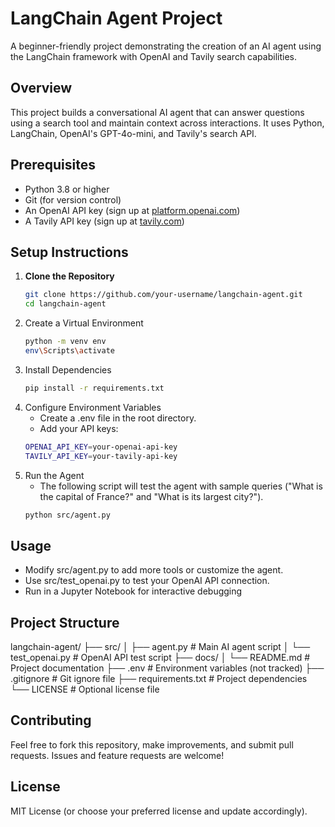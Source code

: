 # LangChain Agent Project

A beginner-friendly project demonstrating the creation of an AI agent using the LangChain framework with OpenAI and Tavily search capabilities.

## Overview
This project builds a conversational AI agent that can answer questions using a search tool and maintain context across interactions. It uses Python, LangChain, OpenAI's GPT-4o-mini, and Tavily's search API.

## Prerequisites
- Python 3.8 or higher
- Git (for version control)
- An OpenAI API key (sign up at [platform.openai.com](https://platform.openai.com/))
- A Tavily API key (sign up at [tavily.com](https://tavily.com/))

## Setup Instructions
1. **Clone the Repository**
   ```bash
   git clone https://github.com/your-username/langchain-agent.git
   cd langchain-agent

2. Create a Virtual Environment
   ```bash
   python -m venv env
   env\Scripts\activate

3. Install Dependencies
   ```bash 
   pip install -r requirements.txt

4. Configure Environment Variables
   - Create a .env file in the root directory.
   - Add your API keys:
   ```bash
   OPENAI_API_KEY=your-openai-api-key
   TAVILY_API_KEY=your-tavily-api-key

5. Run the Agent
   - The following script will test the agent with sample queries ("What is the capital of France?" and "What is its largest city?").
   ```bash
   python src/agent.py
   
## Usage
   - Modify src/agent.py to add more tools or customize the agent.
   - Use src/test_openai.py to test your OpenAI API connection.
   - Run in a Jupyter Notebook for interactive debugging

## Project Structure
langchain-agent/
├── src/
│   ├── agent.py          # Main AI agent script
│   └── test_openai.py    # OpenAI API test script
├── docs/
│   └── README.md         # Project documentation
├── .env                  # Environment variables (not tracked)
├── .gitignore            # Git ignore file
├── requirements.txt      # Project dependencies
└── LICENSE               # Optional license file

## Contributing
Feel free to fork this repository, make improvements, and submit pull requests. Issues and feature requests are welcome!

## License
MIT License (or choose your preferred license and update accordingly).